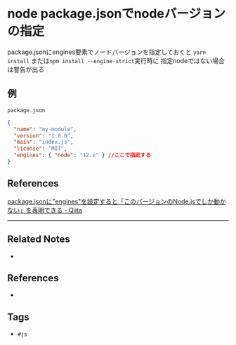 # node package.jsonでnodeバージョンの指定
package.jsonにengines要素でノードバージョンを指定しておくと
`yarn install` または`npm install --engine-strict`実行時に
指定nodeではない場合は警告が出る

## 例
`package.json`
```json
{
  "name": "my-module",
  "version": "1.0.0",
  "main": "index.js",
  "license": "MIT",
  "engines": { "node": "12.x" } //ここで指定する
}
```

## References
[package.jsonに"engines"を設定すると「このバージョンのNode.jsでしか動かない」を表明できる - Qiita](https://qiita.com/suin/items/994458418c737cc9c3e8)

---
## Related Notes
- 

## References
- 

## Tags
- `#js` 